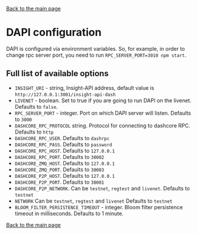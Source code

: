[Back to the main page](/README.md) 

# DAPI configuration

DAPI is configured via environment variables. So, for example, in order to change rpc server port, you need to run `RPC_SERVER_PORT=3010 npm start`.

## Full list of available options

* `INSIGHT_URI` - string, Insight-API address, default value is `http://127.0.0.1:3001/insight-api-dash`
* `LIVENET` - boolean. Set to true if you are going to run DAPI on the livenet. Defaults to `false`.
* `RPC_SERVER_PORT` - integer. Port on which DAPI server will listen. Defaults to `3000`
* `DASHCORE_RPC_PROTOCOL` string. Protocol for connecting to dashcore RPC. Defaults to `http`
* `DASHCORE_RPC_USER`. Defaults to `dashrpc`
* `DASHCORE_RPC_PASS`. Defaults to `password`
* `DASHCORE_RPC_HOST`. Defaults to `127.0.0.1`
* `DASHCORE_RPC_PORT`. Defaults to `30002`
* `DASHCORE_ZMQ_HOST`. Defaults to `127.0.0.1`
* `DASHCORE_ZMQ_PORT`. Defaults to `30003`
* `DASHCORE_P2P_HOST`. Defaults to `127.0.0.1`
* `DASHCORE_P2P_PORT`. Defaults to `30001`
* `DASHCORE_P2P_NETWORK`. Can be `testnet`, `regtest` and `livenet`. Defaults to `testnet` 
* `NETWORK` Can be `testnet`, `regtest` and `livenet` Defaults to `testnet`
* `BLOOM_FILTER_PERSISTENCE_TIMEOUT` - integer. Bloom filter persistence timeout in milliseconds. Defaults to 1 minute.

[Back to the main page](/README.md) 
